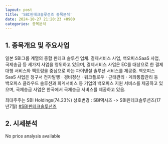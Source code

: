 ```yaml
---
layout: post
title: 'SBI핀테크솔루션즈 종목분석'
date: 2024-10-27 21:20:23 +0900
categories: 종목분석
---
```


## 1. 종목개요 및 주요사업

일본 SBI그룹 계열의 종합 핀테크 솔루션 업체. 결제서비스 사업, 백오피스SaaS 사업, 국제송금 등 세가지 사업을 영위하고 있으며, 결제서비스 사업은 EC를 대상으로 한 결제대행 서비스와 팩토링을 중심으로 하는 파이낸셜 솔루션 서비스를 제공중. 백오피스SaaS 사업은 청구서 전자발행ㆍ경비정산ㆍ워크플로우ㆍ근태관리ㆍ계좌통합관리 등 백오피스 클라우드 솔루션과 회계서비스 등 기업의 백오피스 지원 서비스를 제공하고 있으며, 국제송금 사업은 한국에서 국제송금 서비스를 제공하고 있음.

최대주주는 SBI Holdings(74.23%) 상호변경 : SBI액시즈 -> SBI핀테크솔루션즈(17년7월)
[#SBI핀테크솔루션즈](#)

## 2. 시세분석

No price analysis available
